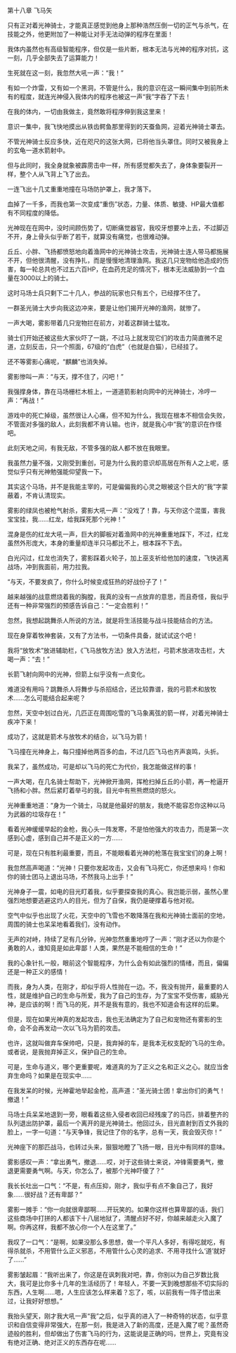 第十八章 飞马矢


只有正对着光神骑士，才能真正感觉到他身上那种浩然压倒一切的正气与杀气，在技能之外，他更附加了一种能让对手无法动弹的程序在里面！

我体内虽然也有高级智能程序，但仅是一些片断，根本无法与光神的程序对抗，这一刻，几乎全部失去了运算能力！

生死就在这一刻，我忽然大吼一声：“我！”

有如一个炸雷，又有如一个黑洞，不管是什么，我的意识在这一瞬间集中到前所未有的程度，就连光神侵入我体内的程序也被这一声“我”字吞了下去！

在我的体内，一切由我做主，竟然敢将程序伸到我这里来！

意识一集中，我飞快地摸出从铁齿鳄鱼那里得到的天蚕鱼网，迎着光神骑士罩去。

不管光神骑士反应多快，近在咫尺的这张大网，已将他当头罩住。同时又被我身上的玄龟一道水箭射中。

但与此同时，我全身就象被霹雳击中一样，所有感觉都失去了，身体象要裂开一样，整个人从飞背上飞了出去。

一连飞出十几丈重重地撞在马场防护罩上，我才落下。

血掉了一千多，而我也第一次变成“重伤”状态，力量、体质、敏捷、HP最大值都有不同程度的降低。

光神现在在网中，没时间顾伤势了，切断痛觉器官，我咬牙想要冲上去，不过脚迈不开，身上骨头似乎断了若干，就算没有痛觉，也很难动弹。

丘丘、小胖、飞扬都愤怒地向着渔网中的光神骑士攻击，光神骑士连人带马都施展不开，但他很清醒，没有挣扎，而是慢慢地清理渔网。我这几只宠物给他造成的伤害，每一轮总共也不过五六百HP，在血药充足的情况下，根本无法威胁到一个血量在3000以上的骑士。

这时马场士兵只剩下二十几人，参战的玩家也只有五个，已经撑不住了。

一群圣光骑士大步向我这边冲来，要是让他们揭开光神的渔网，就惨了。

一声大喝，雾影带着几只宠物拦在前方，对着这群骑士猛攻。

骑士们开始还被这些大家伙吓了一跳，不过马上就发现它们的攻击力简直微不足道，立刻反击，只一个照面，67级的“白虎”（也就是白猫），已经挂了。

还不等雾影心痛呢，“麒麟”也消失掉。

雾影惨叫一声：“与天，撑不住了，闪吧！”

我强撑身体，靠在马场栅栏木桩上，一道道箭影射向网中的光神骑士，冷哼一声：“再战！”

游戏中的死亡掉级，虽然很让人心痛，但不知为什么，我现在根本不相信会失败，不管面对多强的敌人，此刻我都不肯认输。也许，就是我心中“我”的意识在作怪吧。

此刻天地之间，有我无敌，不管多强的敌人都不放在我眼里。

我虽然力量不强，又刚受到重创，可是为什么我的意识却高居在所有人之上呢，感觉似乎只有光神勉强能仰望我一下。

其实这个马场，并不是我能主宰的，可是偏偏我的心灵之眼被这个巨大的“我”字蒙蔽着，不肯认清现实。

雾影的绿凤也被枪气射杀，雾影大吼一声：“没戏了！靠，与天你这个混蛋，害我宝宝挂，我……红龙，给我踩死那个光神！”

混身是伤的红龙大吼一声，巨大的脚板对着渔网中的光神重重地踩下，不过，红龙虽然外形庞大，本身的重量却连半只马都比不上，根本踩不下去。

白光闪过，红龙也消失了，雾影踩着火轮子，加上巫支祈给他加的速度，飞快逃离战场，冲到我面前，用力拉我。

“与天，不要发疯了，你什么时候变成狂热的好战份子了！”

越来越强的战意燃烧着我的胸膛，我真的没有一点放弃的意思，而且奇怪，我似乎还有一种非常强烈的预感告诉自己：“一定会胜利！”

忽然，我想起跳舞杀人所说的方法，就是将生活技能与战斗技能结合的方法。

现在身穿着牧神套装，又有了方法书，一切条件具备，就试试这个吧！

我将“放牧术”放进辅助栏，《飞马放牧方法》放入方法栏，弓箭术放进攻击栏，大喝一声：“去！”

长箭飞射向网中的光神，但箭上似乎没有一点变化。

难道没有用吗？跳舞杀人将舞步与杀招结合，还比较靠谱，我的弓箭术和放牧术……怎么可能结合起来呢？

忽然，天空中划过白光，几匹正在周围吃雪的飞马象离弦的箭一样，对着光神骑士疾冲下来！

成功了，这就是箭术与放牧术的结合，以飞马为箭！

飞马撞在光神身上，每只撞掉他两百多的血，不过几匹飞马也齐声哀鸣，头折。

我呆了，虽然成功，可是却以飞马的死亡为代价，我怎能做这样的事！

一声大喝，在几名骑士帮助下，光神掀开渔网，挥枪扫掉丘丘的小箭，再一枪逼开飞扬和小胖。然后紧盯着举弓的我，目光中有熊熊燃烧的怒火。

光神重重地道：“身为一个骑士，马就是他最好的朋友，我绝不能容忍你这种以马为武器的垃圾存在！”

看着光神缓缓举起的金枪，我心头一阵发寒，不是怕他强大的攻击力，而是第一次感到心虚，感到自己并不是正义的一方……

可是，现在只有胜利最重要，而且，不能眼看着光神的枪落在我宝宝们的身上啊！

我忽然高声喝道：“光神！只要你发起攻击，又会有飞马死亡，你还想来吗！你和你的骑士团马上退出马场，不然我马上出手！”

光神身子一震，如电的目光盯着我，似乎要探查我的真心。我岂能示弱，虽然心里强烈地想要逃避这灼人的目光，但为了自保，我仍是硬撑着与他对视。

空气中似乎也出现了火花，天空中的飞雪也不敢降落在我和光神骑士面前的空地，周围的骑士也呆呆地看着我们，没有动作。

无声的对峙，持续了足有几分钟，光神忽然重重地哼了一声：“刚才还以为你是个勇敢的人，谁知竟是如此卑鄙！人类，果然是不能相信的生命！”

我的心象针扎一般，眼前这个智能程序，为什么会有如此强烈的情绪，而且，偏偏还是一种正义的感情！

而我，身为人类，在刚才，却似乎将人性抛在一边。不，我没有抛开，最重要的人性，就是维护自己的生命与所爱，我为了自己的生存，为了宝宝不受伤害，威胁光神，是应该的啊！而飞马的死，并不是我有意的，我也不知道会有这样的后果。

但是，现在如果光神真的发起攻击，我也无法确定为了自己和宠物还有雾影的生命，会不会再发动一次以飞马为箭的攻击。

也许，这就叫做弃车保帅吧，只是，我弃掉的车，是我本无权支配的飞马的生命。或者说，是我抛弃掉正义，保护自己的生命。

可是，生命与道义，哪个更重要呢，难道真的为了正义之名和正义之心。就应当舍弃生命吗？如果是在现实中……

在我发呆的时候，光神霍地举起金枪，高声道：“圣光骑士团！拿出你们的勇气！撤退！”

马场士兵呆呆地退到一旁，眼看着这些入侵者收回已经残废了的马匹，排着整齐的队列退出防护罩，最后一个离开的是光神骑士。他回过头，目光直射到百丈外我的脸上，一字一句道：“与天争锋，我记住了你的名字，总有一天，我会毁灭你！”

光神座下的那匹战马，也转过头来，狠狠地瞪了飞扬一眼，目光中有同样的意味。

雾影感叹一声：“拿出勇气，撤退……哎，对于这些骑士来说，冲锋需要勇气，撤退更需要勇气啊。与天，你怎么了，被那个光神吓傻了？”

我长长吐出一口气：“不是，有点压抑，刚才，我似乎有点不象自己了，我好象……很好战？还有卑鄙？”

雾影一摊手：“你一向就很卑鄙啊……开玩笑的。如果你这样也算卑鄙的话，我们这些商场中打拼的人都该下十八层地狱了，清醒点好不好，你越来越走火入魔了啊。你再这样，我都不放心你一个人在这里了。”

我叹了一口气：“是啊，如果没那么多思想，做一个平凡人多好，有得吃就吃，有得杀就杀，不用管什么正义邪恶，不用管什么心灵的追求、不用寻找什么‘道’就好了……”

雾影皱起眉：“我听出来了，你这是在讽刺我对吧，靠，你别以为自己岁数比我大，我可是比你多十几年的生活经历了！年轻人，不要一天到晚想那些不切实际的东西，人生啊……嗯，人生应该怎么样来着？忘了，咳，以前我有一阵子悟出来过，让我好好想想。”

我抬头望天，刚才我大吼一声“我”之后，似乎真的进入了一种奇特的状态，似乎意识和自信变得非常强大，在那一刻，我是进入了新的高度，还是入魔了呢？虽然奇迹般的胜利，但却做出了伤害飞马的行为，这能说是正确的吗，世界上，究竟有没有绝对正确、绝对正义的东西存在呢……





